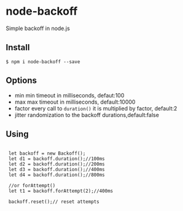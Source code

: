 # node-backoff
Simple backoff in node.js

## Install

```shell
$ npm i node-backoff --save

```

## Options

- min min timeout in milliseconds, defaut:100
- max max timeout in milliseconds, default:10000
- factor every call to `duration()` it is multiplied by factor, default:2
- jitter randomization to the backoff durations,default:false

## Using

```shell

 let backoff = new Backoff();
 let d1 = backoff.duration();//100ms
 let d2 = backoff.duration();//200ms
 let d3 = backoff.duration();//400ms
 let d4 = backoff.duration();//800ms

 //or forAttempt()
 let t1 = backoff.forAttempt(2);//400ms

 backoff.reset();// reset attempts
```